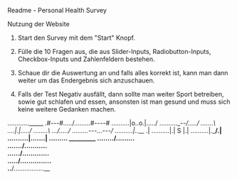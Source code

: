 Readme - Personal Health Survey

Nutzung der Website

1. Start den Survey mit dem "Start" Knopf.

2. Fülle die 10 Fragen aus, die aus Slider-Inputs, Radiobutton-Inputs, Checkbox-Inputs und Zahlenfeldern bestehen.

3. Schaue dir die Auswertung an und falls alles korrekt ist, kann man dann weiter um das Endergebnis sich anzuschauen.

4. Falls der Test Negativ ausfällt, dann sollte man weiter Sport betreiben, sowie gut schlafen und essen, ansonsten
    ist man gesund und muss sich keine weitere Gedanken machen.


............_____
.#---#...../.....\....#----#
.....\.....|o..o.|...../
......\....\_--_/...../
.......\ ....|.|...../
........\ .../.\..../
.........\---...---/
..........|..___ .|
..........|.| S |.|
..........|.\___/.|
..........|.......|
......... _________
......../.........\
......./...........\
....../.............\
...../...............\
..__/.................\__
